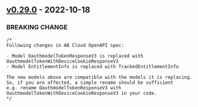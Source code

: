 <a name="v0.29.0"></a>
## [v0.29.0] - 2022-10-18

### BREAKING CHANGE
```
/*
Following changes in AB Cloud OpenAPI spec:

- Model OauthmodelTokenResponseV3 is replaced with OauthmodelTokenWithDeviceCookieResponseV3
- Model EntitlementInfo is replaced with TrackedEntitlementInfo

The new models above are compatible with the models it is replacing. 
So, if you are affected, a simple rename should be sufficient 
e.g. rename OauthmodelTokenResponseV3 with OauthmodelTokenWithDeviceCookieResponseV3 in your code.
*/
```

[v0.29.0]: https://github.com/AccelByte/accelbyte-go-sdk/compare/v0.28.0...v0.29.0
